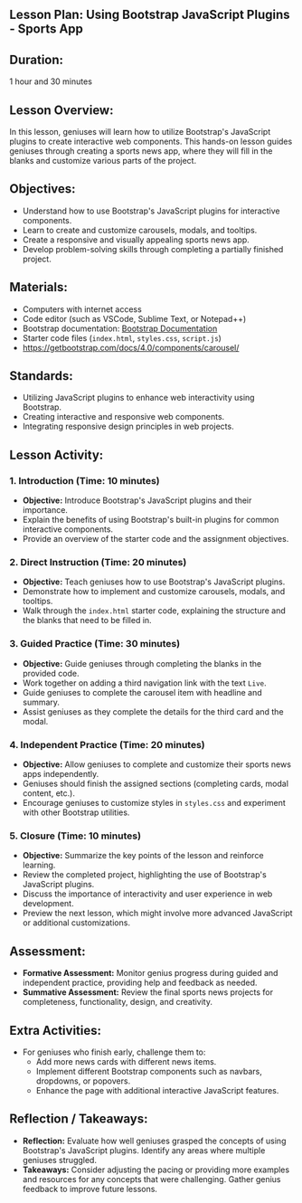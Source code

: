## Lesson Plan: Using Bootstrap JavaScript Plugins - Sports App

## **Duration:**
1 hour and 30 minutes

## **Lesson Overview:**
In this lesson, geniuses will learn how to utilize Bootstrap's JavaScript plugins to create interactive web components. This hands-on lesson guides geniuses through creating a sports news app, where they will fill in the blanks and customize various parts of the project.

## **Objectives:**
- Understand how to use Bootstrap's JavaScript plugins for interactive components.
- Learn to create and customize carousels, modals, and tooltips.
- Create a responsive and visually appealing sports news app.
- Develop problem-solving skills through completing a partially finished project.

## **Materials:**
- Computers with internet access
- Code editor (such as VSCode, Sublime Text, or Notepad++)
- Bootstrap documentation: [Bootstrap Documentation](https://getbootstrap.com/docs/5.3/getting-started/introduction/)
- Starter code files (`index.html`, `styles.css`, `script.js`)
- https://getbootstrap.com/docs/4.0/components/carousel/

## **Standards:**
- Utilizing JavaScript plugins to enhance web interactivity using Bootstrap.
- Creating interactive and responsive web components.
- Integrating responsive design principles in web projects.

## **Lesson Activity:**

### 1. **Introduction (Time: 10 minutes)**
   - **Objective:** Introduce Bootstrap's JavaScript plugins and their importance.
   - Explain the benefits of using Bootstrap's built-in plugins for common interactive components.
   - Provide an overview of the starter code and the assignment objectives.

### 2. **Direct Instruction (Time: 20 minutes)**
   - **Objective:** Teach geniuses how to use Bootstrap's JavaScript plugins.
   - Demonstrate how to implement and customize carousels, modals, and tooltips.
   - Walk through the `index.html` starter code, explaining the structure and the blanks that need to be filled in.

### 3. **Guided Practice (Time: 30 minutes)**
   - **Objective:** Guide geniuses through completing the blanks in the provided code.
   - Work together on adding a third navigation link with the text `Live`.
   - Guide geniuses to complete the carousel item with headline and summary.
   - Assist geniuses as they complete the details for the third card and the modal.

### 4. **Independent Practice (Time: 20 minutes)**
   - **Objective:** Allow geniuses to complete and customize their sports news apps independently.
   - Geniuses should finish the assigned sections (completing cards, modal content, etc.).
   - Encourage geniuses to customize styles in `styles.css` and experiment with other Bootstrap utilities.

### 5. **Closure (Time: 10 minutes)**
   - **Objective:** Summarize the key points of the lesson and reinforce learning.
   - Review the completed project, highlighting the use of Bootstrap's JavaScript plugins.
   - Discuss the importance of interactivity and user experience in web development.
   - Preview the next lesson, which might involve more advanced JavaScript or additional customizations.

## **Assessment:**
- **Formative Assessment:** Monitor genius progress during guided and independent practice, providing help and feedback as needed.
- **Summative Assessment:** Review the final sports news projects for completeness, functionality, design, and creativity.

## **Extra Activities:**
- For geniuses who finish early, challenge them to:
  - Add more news cards with different news items.
  - Implement different Bootstrap components such as navbars, dropdowns, or popovers.
  - Enhance the page with additional interactive JavaScript features.

## **Reflection / Takeaways:**
- **Reflection:** Evaluate how well geniuses grasped the concepts of using Bootstrap's JavaScript plugins. Identify any areas where multiple geniuses struggled.
- **Takeaways:** Consider adjusting the pacing or providing more examples and resources for any concepts that were challenging. Gather genius feedback to improve future lessons.